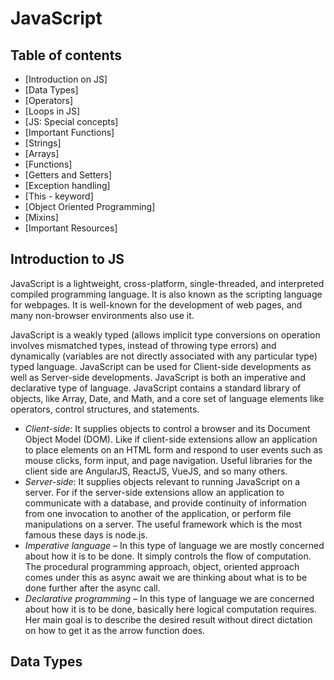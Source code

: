 # JavaScript

## Table of contents
- [Introduction on JS]
- [Data Types]
- [Operators]
- [Loops in JS]
- [JS: Special concepts]
- [Important Functions]
- [Strings]
- [Arrays]
- [Functions]
- [Getters and Setters]
- [Exception handling]
- [This - keyword]
- [Object Oriented Programming]
- [Mixins]
- [Important Resources]

## Introduction to JS
JavaScript is a lightweight, cross-platform, single-threaded, and interpreted compiled programming language. It is also known as the scripting language for webpages. It is well-known for the development of web pages, and many non-browser environments also use it.

JavaScript is a weakly typed (allows implicit type conversions on operation involves mismatched types, instead of throwing type errors) and dynamically (variables are not directly associated with any particular type) typed language. JavaScript can be used for Client-side developments as well as Server-side developments. JavaScript is both an imperative and declarative type of language. JavaScript contains a standard library of objects, like Array, Date, and Math, and a core set of language elements like operators, control structures, and statements. 

- *Client-side*: It supplies objects to control a browser and its Document Object Model (DOM). Like if client-side extensions allow an application to place elements on an HTML form and respond to user events such as mouse clicks, form input, and page navigation. Useful libraries for the client side are AngularJS, ReactJS, VueJS, and so many others.
- *Server-side*: It supplies objects relevant to running JavaScript on a server. For if the server-side extensions allow an application to communicate with a database, and provide continuity of information from one invocation to another of the application, or perform file manipulations on a server. The useful framework which is the most famous these days is node.js.
- *Imperative language* – In this type of language we are mostly concerned about how it is to be done. It simply controls the flow of computation. The procedural programming approach, object, oriented approach comes under this as async await we are thinking about what is to be done further after the async call.
- *Declarative programming* – In this type of language we are concerned about how it is to be done, basically here logical computation requires. Her main goal is to describe the desired result without direct dictation on how to get it as the arrow function does.

## Data Types
